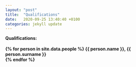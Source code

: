 ```yaml
---
layout: "post"
title:  "Qualifications"
date:   2020-09-25 13:40:40 +0100
categories: jekyll update
---
```

<b> Qualifications:<b> <br>
<br>
{% for person in site.data.people %} 
  {{ person.name }}, {{ person.surname }} <br>
{% endfor %}